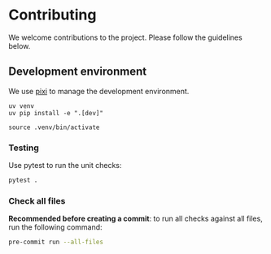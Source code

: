 # Contributing

We welcome contributions to the project. Please follow the guidelines below.

## Development environment

We use [pixi](https://pixi.sh/latest/) to manage the development environment.

```shell
uv venv
uv pip install -e ".[dev]"

source .venv/bin/activate
```

### Testing

Use pytest to run the unit checks:

```bash
pytest .
```

### Check all files

**Recommended before creating a commit**: to run all checks against all files,
run the following command:

```bash
pre-commit run --all-files
```
